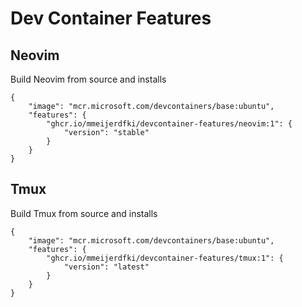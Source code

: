 # Dev Container Features

## Neovim

Build Neovim from source and installs

```jsonc
{
    "image": "mcr.microsoft.com/devcontainers/base:ubuntu",
    "features": {
        "ghcr.io/mmeijerdfki/devcontainer-features/neovim:1": {
            "version": "stable"
        }
    }
}
```

## Tmux

Build Tmux from source and installs

```jsonc
{
    "image": "mcr.microsoft.com/devcontainers/base:ubuntu",
    "features": {
        "ghcr.io/mmeijerdfki/devcontainer-features/tmux:1": {
            "version": "latest"
        }
    }
}
```
